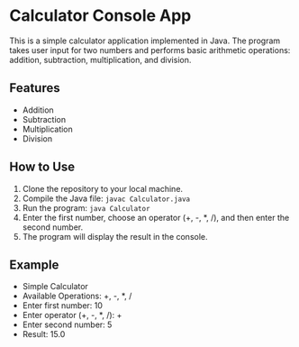 # Calculator Console App

This is a simple calculator application implemented in Java. The program takes user input for two numbers and performs basic arithmetic operations: addition, subtraction, multiplication, and division.

## Features

- Addition
- Subtraction
- Multiplication
- Division

## How to Use

1. Clone the repository to your local machine.
2. Compile the Java file: `javac Calculator.java`
3. Run the program: `java Calculator`
4. Enter the first number, choose an operator (+, -, *, /), and then enter the second number.
5. The program will display the result in the console.

## Example

- Simple Calculator
- Available Operations: +, -, *, /
- Enter first number: 10
- Enter operator (+, -, *, /): +
- Enter second number: 5
- Result: 15.0
